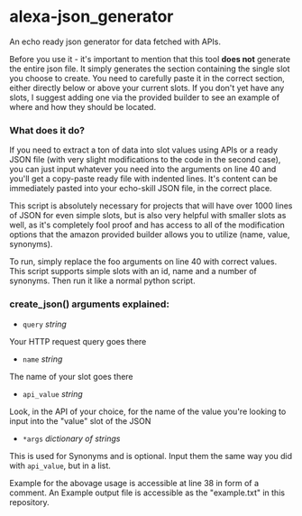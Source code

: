 # alexa-json_generator
An echo ready json generator for data fetched with APIs.

Before you use it - it's important to mention that this tool **does not** generate the entire json file. It simply generates the section containing the single slot you choose to create. You need to carefully paste it in the correct section, either directly below or above your current slots. If you don't yet have any slots, I suggest adding one via the provided builder to see an example of where and how they should be located.

### What does it do?
If you need to extract a ton of data into slot values using APIs or a ready JSON file (with very slight modifications to the code in the second case), you can just input whatever you need into the arguments on line 40 and you'll get a copy-paste ready file with indented lines. It's content can be immediately pasted into your echo-skill JSON file, in the correct place.

This script is absolutely necessary for projects that will have over 1000 lines of JSON for even simple slots, but is also very helpful with smaller slots as well, as it's completely fool proof and has access to all of the modification options that the amazon provided builder allows you to utilize (name, value, synonyms).

To run, simply replace the foo arguments on line 40 with correct values. This script supports simple slots with an id, name and a number of synonyms. Then run it like a normal python script.

### create_json() arguments explained:
* `query` *string*

Your HTTP request query goes there
* `name` *string*

The name of your slot goes there
* `api_value` *string*

Look, in the API of your choice, for the name of the value you're looking to input into the "value" slot of the JSON
* `*args` *dictionary of strings*

This is used for Synonyms and is optional. Input them the same way you did with `api_value`, but in a list.

Example for the abovage usage is accessible at line 38 in form of a comment.
An Example output file is accessible as the "example.txt" in this repository.

